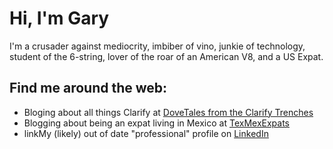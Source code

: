 # Hi, I'm Gary

I'm a crusader against mediocrity, imbiber of vino, junkie of technology, student of the 6-string,  lover of the roar of an American V8, and a US Expat.


Find me around the web:
------
* Bloging about all things Clarify at [DoveTales from the Clarify Trenches](https://clarify.dovetailsoftware.com/author/gsherman/)
* Blogging about being an expat living in Mexico at [TexMexExpats](https://texmexexpats.com/)
* linkMy (likely) out of date "professional" profile on [LinkedIn](https://www.linkedin.com/in/garysherman/)
